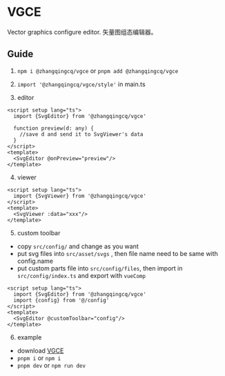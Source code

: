 # VGCE

Vector graphics configure editor. 矢量图组态编辑器。

## Guide

1. `npm i @zhangqingcq/vgce` or `pnpm add @zhangqingcq/vgce`

2. `import '@zhangqingcq/vgce/style'` in main.ts

3. editor

```
<script setup lang="ts">
  import {SvgEditor} from '@zhangqingcq/vgce'
  
  function preview(d: any) {
    //save d and send it to SvgViewer's data 
  }
</script>
<template>
  <SvgEditor @onPreview="preview"/>
</template>
```

4. viewer

```
<script setup lang="ts">
  import {SvgViewer} from '@zhangqingcq/vgce'
</script>
<template>
  <SvgViewer :data="xxx"/>
</template>
```

5. custom toolbar
* copy `src/config/` and change as you want
* put svg files into `src/asset/svgs` , then file name need to be same with config.name
* put custom parts file into `src/config/files`, then import in `src/config/index.ts`  and export with `vueComp`
```
<script setup lang="ts">
  import {SvgEditor} from '@zhangqingcq/vgce'
  import {config} from '@/config'
</script>
<template>
  <SvgEditor @customToolbar="config"/>
</template>
```

6. example
* download [VGCE](https://github.com/RickyHeaven/VGCE.git)
* `pnpm i` or `npm i`
* `pnpm dev` or `npm run dev`

